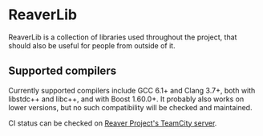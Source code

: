 # ReaverLib

ReaverLib is a collection of libraries used throughout the project, that should
also be useful for people from outside of it.

## Supported compilers

Currently supported compilers include GCC 6.1+ and Clang 3.7+, both with libstdc++
and libc++, and with Boost 1.60.0+. It probably also works on lower versions, but
no such compatibility will be checked and maintained.

CI status can be checked on [Reaver Project's TeamCity server](http://ci.reaver-project.org/viewType.html?buildTypeId=reaverlib_Tests&guest=1).
